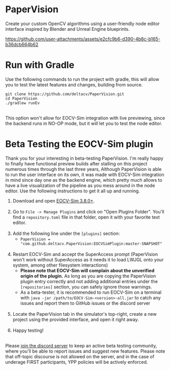 # PaperVision

Create your custom OpenCV algorithms using a user-friendly node editor interface inspired by Blender and Unreal Engine blueprints.

https://github.com/user-attachments/assets/e2cfc9b6-d390-4b8c-b165-b36dcb664b62

# Run with Gradle

Use the following commands to run the project with gradle, this will allow you to test the latest features and changes, building from source.
<br>

```shell
git clone https://github.com/deltacv/PaperVision.git
cd PaperVision
./gradlew runEv
```

<br>This option won't allow for EOCV-Sim integration with live previewing, since the backend runs in NO-OP mode, but it will let you to test the node editor.

# Beta Testing the EOCV-Sim plugin

Thank you for your interesting in beta-testing PaperVision. I'm really happy to finally have functional preview builds after stalling on this project numerous times through the last three years,
Although PaperVision is able to run the user interface on its own, it was made with EOCV-Sim integration in mind since day one as the backend engine, which pretty much allows to have a live visualization of the pipeline as you mess around in the node editor. Use the following instructions to get it all up and running.

1. Download and open [EOCV-Sim 3.8.0+](https://deltacv.gitbook.io/eocv-sim/downloading-eocv-sim).<br><br>
2. Go to `File -> Manage Plugins` and click on "Open Plugins Folder". You'll find a `repository.toml` file in that folder, open it with your favorite text editor.<br><br>
5. Add the following line under the `[plugins]` section:
   - `PaperVision = "com.github.deltacv.PaperVision:EOCVSimPlugin:master-SNAPSHOT"`<br><br>
6. Restart EOCV-Sim and accept the SuperAccess prompt (PaperVision won't work without SuperAccess as it needs it to load LWJGL onto your system, among other filesystem interactions)
   - **Please note that EOCV-Sim will complain about the unverified origin of the plugin.** As long as you are copying the PaperVision plugin entry correctly and not adding additional entries under the `[repositories]` section, you can safely ignore those warnings.
   - As a beta-tester, it is recommended to run EOCV-Sim on a terminal with `java -jar /path/to/EOCV-Sim-<version>-all.jar` to catch any issues and report them to GitHub issues or the discord server<br><br>
8. Locate the PaperVision tab in the simulator's top-right, create a new project using the provided interface, and open it right away.<br><br>
9. Happy testing!<br><br>

Please [join the discord server](https://discord.gg/A3RMYzf6DA) to keep an active beta testing community, where you'll be able to report issues and suggest new features. Please note that off-topic discourse is not allowed on the server, and in the case of underage FIRST participants, YPP policies will be actively enforced.
